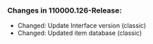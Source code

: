 ### Changes in 110000.126-Release:

- Changed: Update Interface version (classic)
- Changed: Updated item database (classic)

